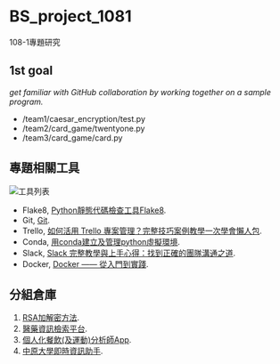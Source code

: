 # BS_project_1081
 108-1專題研究
 
## 1st goal ##
_get familiar with GitHub collaboration by working together on a sample program._
- /team1/caesar_encryption/test.py
- /team2/card_game/twentyone.py
- /team3/card_game/card.py
## 專題相關工具 ##
![工具列表](./img/tools.jpg "Maybe helpful tools!")
- Flake8, [Python靜態代碼檢查工具Flake8](https://kknews.cc/zh-tw/tech/9yx6mp5.html).
- Git, [Git](https://zlargon.gitbooks.io/git-tutorial/content/).
- Trello, [如何活用 Trello 專案管理？完整技巧案例教學一次學會懶人包](https://www.playpcesor.com/2019/03/trello.html).
- Conda, [用conda建立及管理python虛擬環境](https://medium.com/python4u/用conda建立及管理python虛擬環境-b61fd2a76566).
- Slack, [Slack 完整教學與上手心得：找到正確的團隊溝通之道](https://www.playpcesor.com/2015/06/slack.html).
- Docker, [Docker —— 從入門到實踐](https://philipzheng.gitbooks.io/docker_practice/content/install/centos.html).
## 分組倉庫 ##
1. [RSA加解密方法](https://github.com/newyear2580/project_RSA).
2. [醫藥資訊檢索平台](https://github.com/JanineKuo/Team2).
3. [個人化餐飲(及運動)分析師App](???).
4. [中原大學即時資訊助手](???).
